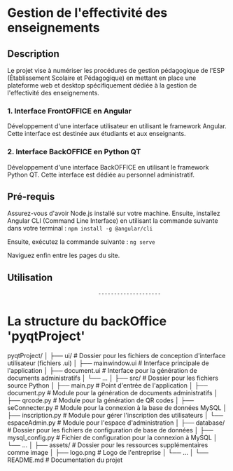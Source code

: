 # Gestion de l'effectivité des enseignements

## Description

Le projet vise à numériser les procédures de gestion pédagogique de l'ESP (Établissement Scolaire et Pédagogique) en mettant en place une plateforme web et desktop spécifiquement dédiée à la gestion de l'effectivité des enseignements.

### 1. Interface FrontOFFICE en Angular
Développement d'une interface utilisateur en utilisant le framework Angular. Cette interface est destinée aux étudiants et aux enseignants.

### 2. Interface BackOFFICE en Python QT 
Développement d'une interface BackOFFICE en utilisant le framework Python QT. Cette interface est dédiée au personnel administratif.

## Pré-requis

Assurez-vous d'avoir Node.js installé sur votre machine. Ensuite, installez Angular CLI (Command Line Interface) en utilisant la commande suivante dans votre terminal :
`npm install -g @angular/cli`

Ensuite, exécutez la commande suivante :
`ng serve`

Naviguez enfin entre les pages du site.

## Utilisation

                                 --------------------
# La structure du backOffice 'pyqtProject'

pyqtProject/
│
├── ui/                  # Dossier pour les fichiers de conception d'interface utilisateur (fichiers .ui)
│   ├── mainwindow.ui    # Interface principale de l'application
│   ├── document.ui      # Interface pour la génération de documents administratifs
│   └── ...
│
├── src/                 # Dossier pour les fichiers source Python
│   ├── main.py          # Point d'entrée de l'application
│   ├── document.py      # Module pour la génération de documents administratifs
│   ├── qrcode.py        # Module pour la génération de QR codes
│   ├── seConnecter.py   # Module pour la connexion à la base de données MySQL
│   ├── inscription.py   # Module pour gérer l'inscription des utilisateurs
│   └── espaceAdmin.py   # Module pour l'espace d'administration
│
├── database/            # Dossier pour les fichiers de configuration de base de données
│   ├── mysql_config.py  # Fichier de configuration pour la connexion à MySQL
│   └── ...
│
├── assets/              # Dossier pour les ressources supplémentaires comme image
│   ├── logo.png         # Logo de l'entreprise
│   └── ...
│
└── README.md            # Documentation du projet



